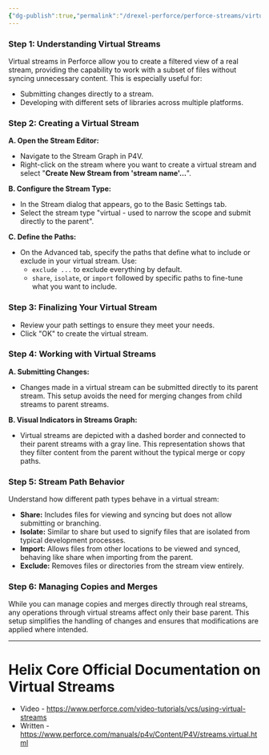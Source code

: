 ```yaml
---
{"dg-publish":true,"permalink":"/drexel-perforce/perforce-streams/virtual-streams/"}
---
```


### Step 1: Understanding Virtual Streams

Virtual streams in Perforce allow you to create a filtered view of a real stream, providing the capability to work with a subset of files without syncing unnecessary content. This is especially useful for:

- Submitting changes directly to a stream.
- Developing with different sets of libraries across multiple platforms.

### Step 2: Creating a Virtual Stream

**A. Open the Stream Editor:**

- Navigate to the Stream Graph in P4V.
- Right-click on the stream where you want to create a virtual stream and select "**Create New Stream from 'stream name'…**".

**B. Configure the Stream Type:**

- In the Stream dialog that appears, go to the Basic Settings tab.
- Select the stream type "virtual - used to narrow the scope and submit directly to the parent".

**C. Define the Paths:**

- On the Advanced tab, specify the paths that define what to include or exclude in your virtual stream. Use:
    - `exclude ...` to exclude everything by default.
    - `share`, `isolate`, or `import` followed by specific paths to fine-tune what you want to include.

### Step 3: Finalizing Your Virtual Stream

- Review your path settings to ensure they meet your needs.
- Click "OK" to create the virtual stream.

### Step 4: Working with Virtual Streams

**A. Submitting Changes:**

- Changes made in a virtual stream can be submitted directly to its parent stream. This setup avoids the need for merging changes from child streams to parent streams.

**B. Visual Indicators in Streams Graph:**

- Virtual streams are depicted with a dashed border and connected to their parent streams with a gray line. This representation shows that they filter content from the parent without the typical merge or copy paths.

### Step 5: Stream Path Behavior

Understand how different path types behave in a virtual stream:

- **Share:** Includes files for viewing and syncing but does not allow submitting or branching.
- **Isolate:** Similar to share but used to signify files that are isolated from typical development processes.
- **Import:** Allows files from other locations to be viewed and synced, behaving like share when importing from the parent.
- **Exclude:** Removes files or directories from the stream view entirely.

### Step 6: Managing Copies and Merges

While you can manage copies and merges directly through real streams, any operations through virtual streams affect only their base parent. This setup simplifies the handling of changes and ensures that modifications are applied where intended.

---
# Helix Core Official Documentation on Virtual Streams
- Video - https://www.perforce.com/video-tutorials/vcs/using-virtual-streams 
-  Written - https://www.perforce.com/manuals/p4v/Content/P4V/streams.virtual.html